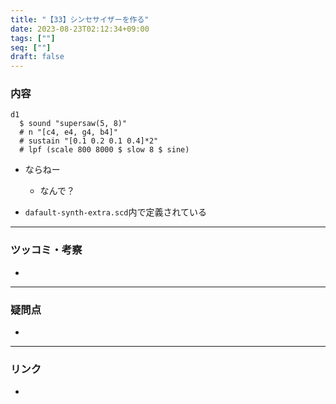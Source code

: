 ```yaml
---
title: "【33】シンセサイザーを作る"
date: 2023-08-23T02:12:34+09:00
tags: [""]
seq: [""]
draft: false
---
```


### 内容

```
d1 
  $ sound "supersaw(5, 8)"
  # n "[c4, e4, g4, b4]"
  # sustain "[0.1 0.2 0.1 0.4]*2"
  # lpf (scale 800 8000 $ slow 8 $ sine)
```
- ならねー
  - なんで？

- `dafault-synth-extra.scd`内で定義されている



---
### ツッコミ・考察
- 

---
### 疑問点
- 


---
### リンク
- 